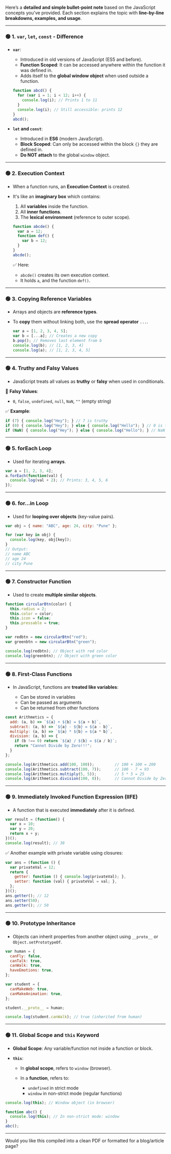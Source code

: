 Here’s a **detailed and simple bullet-point note** based on the JavaScript concepts you've provided. Each section explains the topic with **line-by-line breakdowns, examples, and usage**.

---

### 🟢 **1. `var`, `let`, `const` - Difference**

* **`var`**:

  * Introduced in old versions of JavaScript (ES5 and before).
  * **Function Scoped**: It can be accessed anywhere within the function it was defined in.
  * Adds itself to the **global window object** when used outside a function.

  ```js
  function abcd() {
    for (var i = 1; i < 12; i++) {
      console.log(i); // Prints 1 to 11
    }
    console.log(i); // Still accessible: prints 12
  }
  abcd();
  ```

* **`let` and `const`**:

  * Introduced in **ES6** (modern JavaScript).
  * **Block Scoped**: Can only be accessed within the block `{}` they are defined in.
  * **Do NOT attach** to the global `window` object.

---

### 🟢 **2. Execution Context**

* When a function runs, an **Execution Context** is created.
* It's like an **imaginary box** which contains:

  1. All **variables** inside the function.
  2. All **inner functions**.
  3. The **lexical environment** (reference to outer scope).

  ```js
  function abcde() {
    var a = 12;
    function def() {
      var b = 12;
    }
  }
  abcde();
  ```

  ✅ Here:

  * `abcde()` creates its own execution context.
  * It holds `a`, and the function `def()`.

---

### 🟢 **3. Copying Reference Variables**

* Arrays and objects are **reference types**.
* To **copy** them without linking both, use the **spread operator** `...`.

  ```js
  var a = [1, 2, 3, 4, 5];
  var b = [...a]; // Creates a new copy
  b.pop(); // Removes last element from b
  console.log(b); // [1, 2, 3, 4]
  console.log(a); // [1, 2, 3, 4, 5]
  ```

---

### 🟢 **4. Truthy and Falsy Values**

* JavaScript treats all values as **truthy** or **falsy** when used in conditionals.

🔴 **Falsy Values**:

* `0`, `false`, `undefined`, `null`, `NaN`, `""` (empty string)

✅ **Example**:

```js
if (7) { console.log("Hey"); } // 7 is truthy
if (0) { console.log("Hey"); } else { console.log("Hello"); } // 0 is falsy
if (NaN) { console.log("Hey"); } else { console.log("Hello"); } // NaN is falsy
```

---

### 🟢 **5. forEach Loop**

* Used for iterating **arrays**.

```js
var a = [1, 2, 3, 4];
a.forEach(function(val) {
  console.log(val + 2); // Prints: 3, 4, 5, 6
});
```

---

### 🟢 **6. for...in Loop**

* Used for **looping over objects** (key-value pairs).

```js
var obj = { name: "ABC", age: 24, city: "Pune" };

for (var key in obj) {
  console.log(key, obj[key]);
}
// Output:
// name ABC
// age 24
// city Pune
```

---

### 🟢 **7. Constructor Function**

* Used to create **multiple similar objects**.

```js
function circularBtn(color) {
  this.radius = 2;
  this.color = color;
  this.icon = false;
  this.pressable = true;
}

var redbtn = new circularBtn("red");
var greenbtn = new circularBtn("green");

console.log(redbtn); // Object with red color
console.log(greenbtn); // Object with green color
```

---

### 🟢 **8. First-Class Functions**

* In JavaScript, functions are **treated like variables**:

  * Can be stored in variables
  * Can be passed as arguments
  * Can be returned from other functions

```js
const Arithmetics = {
  add: (a, b) => `${a} + ${b} = ${a + b}`,
  subtract: (a, b) => `${a} - ${b} = ${a - b}`,
  multiply: (a, b) => `${a} * ${b} = ${a * b}`,
  division: (a, b) => {
    if (b !== 0) return `${a} / ${b} = ${a / b}`;
    return "Cannot Divide by Zero!!!";
  }
};

console.log(Arithmetics.add(100, 100));         // 100 + 100 = 200
console.log(Arithmetics.subtract(100, 7));      // 100 - 7 = 93
console.log(Arithmetics.multiply(5, 5));        // 5 * 5 = 25
console.log(Arithmetics.division(100, 0));      // Cannot Divide by Zero!!!
```

---

### 🟢 **9. Immediately Invoked Function Expression (IIFE)**

* A function that is executed **immediately** after it is defined.

```js
var result = (function() {
  var x = 10;
  var y = 20;
  return x + y;
})();
console.log(result); // 30
```

✅ Another example with private variable using closures:

```js
var ans = (function () {
  var privateVal = 12;
  return {
    getter: function () { console.log(privateVal); },
    setter: function (val) { privateVal = val; },
  };
})();
ans.getter(); // 12
ans.setter(50);
ans.getter(); // 50
```

---

### 🟢 **10. Prototype Inheritance**

* Objects can inherit properties from another object using `__proto__` or `Object.setPrototypeOf`.

```js
var human = {
  canFly: false,
  canTalk: true,
  canWalk: true,
  haveEmotions: true,
};

var student = {
  canMakeWeb: true,
  canMakeAnimation: true,
};

student.__proto__ = human;

console.log(student.canWalk); // true (inherited from human)
```

---

### 🟢 **11. Global Scope and `this` Keyword**

* **Global Scope**: Any variable/function not inside a function or block.
* **`this`**:

  * In **global scope**, refers to `window` (browser).
  * In a **function**, refers to:

    * `undefined` in strict mode
    * `window` in non-strict mode (regular functions)

```js
console.log(this); // Window object (in browser)

function abc() {
  console.log(this); // In non-strict mode: window
}
abc();
```

---

Would you like this compiled into a clean PDF or formatted for a blog/article page?
